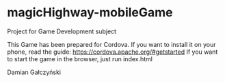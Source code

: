# magicHighway-mobileGame
Project for Game Development subject

This Game has been prepared for Cordova.
If you want to install it on your phone, read the guide: https://cordova.apache.org/#getstarted
If you want to start the game in the browser, just run index.html

Damian Gałczyński

